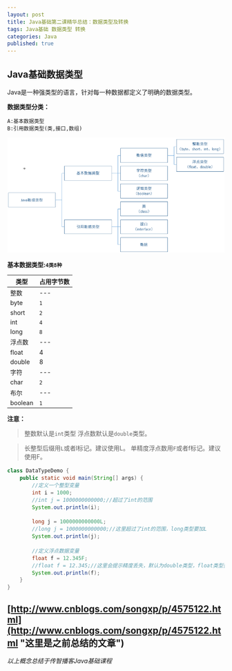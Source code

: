 ```yaml
---
layout: post
title: Java基础第二课精华总结：数据类型及转换
tags: Java基础 数据类型 转换
categories: Java
published: true
---
```


## Java基础数据类型 ##

Java是一种强类型的语言，针对每一种数据都定义了明确的数据类型。
	
**数据类型分类：**

	A:基本数据类型
	B:引用数据类型(类,接口,数组)
	
![title](/static/img/Java基础第二课精华总结/数据类型划分.png "title")

**基本数据类型:`4类8种`**

类型|占用字节数
---|---
整数|---
byte|`1`
short|`2`
int|`4`
long|`8`
浮点数|---
float|4
double|8
字符|---
char|`2`
布尔|---
boolean|`1`
	
**注意：**

> 整数默认是`int`类型
> 浮点数默认是`double`类型。

> 长整型后缀用`L`或者l标记。建议使用L。
> 单精度浮点数用`F`或者f标记。建议使用F。

```java
class DataTypeDemo {
	public static void main(String[] args) {
		//定义一个整型变量
		int i = 1000;
		//int j = 1000000000000;//超过了int的范围
		System.out.println(i);
		
		long j = 1000000000000L;
		//long j = 1000000000000;//这里超过了int的范围，long类型要加L
		System.out.println(j);
		
		//定义浮点数据变量
		float f = 12.345F;
		//float f = 12.345;//这里会提示精度丢失，默认为double类型，float类型要加F
		System.out.println(f);
	}
}
````

[http://www.cnblogs.com/songxp/p/4575122.html](http://www.cnblogs.com/songxp/p/4575122.html "这里是之前总结的文章")
----------

*以上概念总结于传智播客Java基础课程*